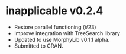# inapplicable v0.2.4

- Restore parallel functioning (#23)
- Improve integration with TreeSearch library
- Updated to use MorphyLib v0.1.1 alpha.
- Submitted to CRAN.
